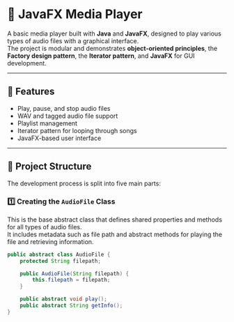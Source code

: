 # 🎵 JavaFX Media Player

A basic media player built with **Java** and **JavaFX**, designed to play various types of audio files with a graphical interface.  
The project is modular and demonstrates **object-oriented principles**, the **Factory design pattern**, the **Iterator pattern**, and **JavaFX** for GUI development.

---

## 🚀 Features
- Play, pause, and stop audio files  
- WAV and tagged audio file support  
- Playlist management  
- Iterator pattern for looping through songs  
- JavaFX-based user interface  

---

## 🧱 Project Structure
The development process is split into five main parts:

### 1️⃣ Creating the `AudioFile` Class
This is the base abstract class that defines shared properties and methods for all types of audio files.  
It includes metadata such as file path and abstract methods for playing the file and retrieving information.

```java
public abstract class AudioFile {
    protected String filepath;

    public AudioFile(String filepath) {
        this.filepath = filepath;
    }

    public abstract void play();
    public abstract String getInfo();
}
